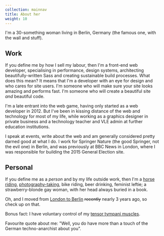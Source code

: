 ```yaml
---
collection: mainnav
title: About her
weight: 10
---
```


I'm a 30-something woman living in Berlin, Germany (the famous one, with the wall and stuff).

## Work
If you define me by how I sell my labour, then I'm a front-end web developer, specialising in performance, design systems, architecting beautifully-written Sass and creating sustainable build processes. What does this mean? It means that I'm a developer with an eye for design and who cares for site users. I'm someone who will make sure your site looks amazing and performs fast. I'm someone who will create a beautiful site _and_ beautiful code.

I'm a late entrant into the web game, having only started as a web developer in 2012. But I've been in kissing distance of the web and technology for most of my life, while working as a graphics designer in private business and a technology teacher and VLE admin at further education institutions.

I speak at events, write about the web and am generally considered pretty darned good at what I do. I work for Springer Nature (the good Springer, not the evil one) in Berlin, and was previously at BBC News in London, where I was responsible for building the 2015 General Election site.

## Personal
If you define me as a *person* and by my life outside work, then I'm a [horse riding](/about/horseriding), [photography-taking](https://flickr.com/photos/sonniesedge), bike riding, beer drinking, feminist leftie; a strawberry-blonde gay woman, with her head always buried in a book.

Oh, and I moved from [London to Berlin](/posts/berlin) ~~recently~~ nearly 3 years ago, so check up on that.

Bonus fact: I have voluntary control of my [tensor tympani muscles](http://en.m.wikipedia.org/wiki/Tensor_tympani_muscle).

Favourite quote about me: "Well, you do have more than a touch of the German techno-anarchist about you".
